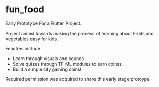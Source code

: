 # fun_food

Early Prototype For a Flutter Project.

Project aimed towards making the process of learning about Fruits and Vegetables easy for kids.

Feautres include : 
- Learn through visuals and sounds.
- Solve quizes through TF ML modules to earn coinss.
- Build a simple city gaining coins!.


Required permission was acquired to share this early stage protoype.

